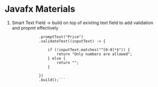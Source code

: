 # Javafx Materials

1) Smart Text Field -> build on top of exixting text field to add validation and propmt effectively

    ``` SmartTextField priceTxtField = SmartTextField.builder()
                .promptText("Price")
                .validateText((inputText) -> {

                    if (!inputText.matches("^[0-9]*$")) {
                        return "Only numbers are allowed";
                    } else {
                        return "";
                    }

                })
                .build();```



